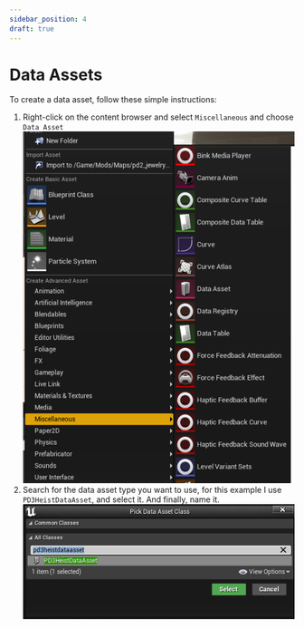 ```yaml
---
sidebar_position: 4
draft: true
---
```


# Data Assets

To create a data asset, follow these simple instructions:
1. Right-click on the content browser and select `Miscellaneous` and choose `Data Asset` ![Data Asset in UE4 Editor](data-asset-content-browser.png)
2. Search for the data asset type you want to use, for this example I use `PD3HeistDataAsset`, and select it. And finally, name it. ![PD3HeistDataAsset](pd3heistdataasset-in-class-picker.png)
